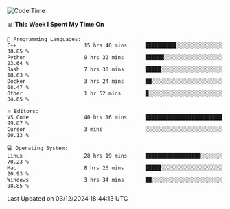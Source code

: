 
<!--START_SECTION:waka-->
![Code Time](http://img.shields.io/badge/Code%20Time-2%2C850%20hrs%2055%20mins-blue)

📊 **This Week I Spent My Time On** 

```text
💬 Programming Languages: 
C++                      15 hrs 40 mins      ██████████░░░░░░░░░░░░░░░   38.85 % 
Python                   9 hrs 32 mins       ██████░░░░░░░░░░░░░░░░░░░   23.64 % 
Bash                     7 hrs 30 mins       █████░░░░░░░░░░░░░░░░░░░░   18.63 % 
Docker                   3 hrs 24 mins       ██░░░░░░░░░░░░░░░░░░░░░░░   08.47 % 
Other                    1 hr 52 mins        █░░░░░░░░░░░░░░░░░░░░░░░░   04.65 % 

🔥 Editors: 
VS Code                  40 hrs 16 mins      █████████████████████████   99.87 % 
Cursor                   3 mins              ░░░░░░░░░░░░░░░░░░░░░░░░░   00.13 % 

💻 Operating System: 
Linux                    28 hrs 19 mins      ██████████████████░░░░░░░   70.23 % 
Mac                      8 hrs 26 mins       █████░░░░░░░░░░░░░░░░░░░░   20.93 % 
Windows                  3 hrs 34 mins       ██░░░░░░░░░░░░░░░░░░░░░░░   08.85 % 
```


 Last Updated on 03/12/2024 18:44:13 UTC
<!--END_SECTION:waka-->

